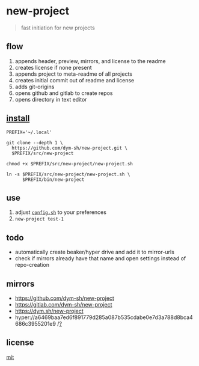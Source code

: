 # new-project

> fast initiation for new projects


## flow

1. appends header, preview, mirrors, and license to the readme
2. creates license if none present
3. appends project to meta-readme of all projects
4. creates initial commit out of readme and license
5. adds git-origins
6. opens github and gitlab to create repos
7. opens directory in text editor


## [install](install.sh)
```
PREFIX='~/.local'

git clone --depth 1 \
  https://github.com/dym-sh/new-project.git \
  $PREFIX/src/new-project

chmod +x $PREFIX/src/new-project/new-project.sh

ln -s $PREFIX/src/new-project/new-project.sh \
      $PREFIX/bin/new-project
```


## use
1. adjust [`config.sh`](config.sh) to your preferences
2. `new-project test-1`


## todo
- automatically create beaker/hyper drive and add it to mirror-urls
- check if mirrors already have that name and open settings instead of repo-creation


## mirrors
- https://github.com/dym-sh/new-project
- https://gitlab.com/dym-sh/new-project
- https://dym.sh/new-project
- hyper://a6469baa7ed6f891779d285a087b535cdabe0e7d3a788d8bca4686c3955201e9 /[?](https://beakerbrowser.com)


## license
[mit](license)
